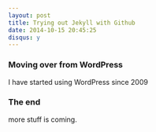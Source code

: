 ```yaml
---
layout: post
title: Trying out Jekyll with Github
date: 2014-10-15 20:45:25
disqus: y
---
```

### Moving over from WordPress
I have started using WordPress since 2009

### The end
more stuff is coming.